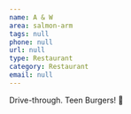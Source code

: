 ```yaml
---
name: A & W
area: salmon-arm
tags: null
phone: null
url: null
type: Restaurant
category: Restaurant
email: null
---
```

Drive-through. Teen Burgers! 🍔